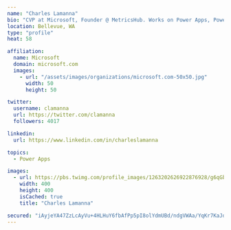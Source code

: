 ```yaml
---
name: "Charles Lamanna"
bio: "CVP at Microsoft, Founder @ MetricsHub. Works on Power Apps, Power Automate, Power Virtual Agent, Common Data Service and Dynamics 365."
location: Bellevue, WA
type: "profile"
heat: 58

affiliation:
  name: Microsoft
  domain: microsoft.com
  images:
    - url: "/assets/images/organizations/microsoft.com-50x50.jpg"
      width: 50
      height: 50

twitter:
  username: clamanna
  url: https://twitter.com/clamanna
  followers: 4017

linkedin:
  url: https://www.linkedin.com/in/charleslamanna

topics:
  - Power Apps

images:
  - url: https://pbs.twimg.com/profile_images/1263202626922876928/g6qGbHZ-_400x400.jpg
    width: 400
    height: 400
    isCached: true
    title: "Charles Lamanna"

secured: "iAyjeYA47ZzLcAyVu+4HLHuY6fbAfPp5pI8olYdmUBd/ndgVWAa/YqKr7KaJdXG8HB2+BpXmfA0QqTjGgQKM4Pw2zt9XsXCQ/qzzVcvaGMn6IMsgqUjW+KuSdA9mEhb6GF/+Nmm5442wzgVAebYP2KXgjKdVrP5LBbLHYYm7jpKDMXVBkJ3ECyfBvxapkRvnfmjok9YkHQetydVd+lt2nU0pQ58lCDkw49867mTUquZ6SvzPbXbskT5twBIAk2+zHtGKoYiGXsLhrU/cMbUv4fVIE2X0FmePfm1PFQ7JvQ0q+vECn3sLEHaU6brfHuvB0N+i7sqBfV6ibChWgXFZMdbsHOZKMsri/hMWueKZ/XgwN95duVpENN487/e4n/5nDdVty7sdX1YMbgcPZzVXpecgRJ3FtQ/RjyfmT4DbybU=;p/kGuVjquVUKjk5ypIxnoA=="
---
```


